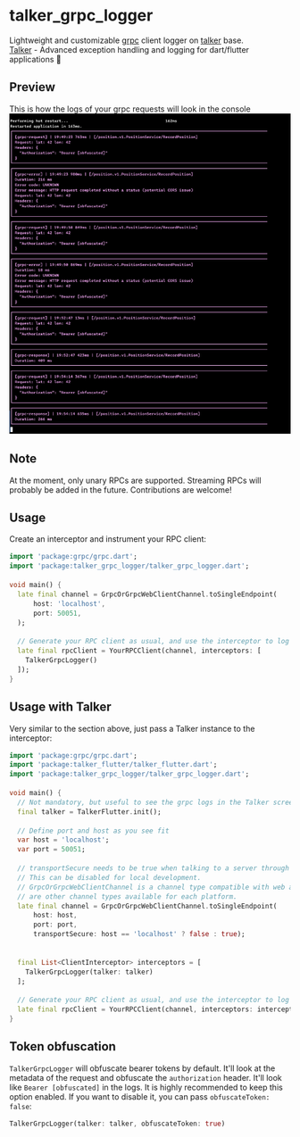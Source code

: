 # talker_grpc_logger
Lightweight and customizable [grpc](https://pub.dev/packages/grpc) client logger on [talker](https://pub.dev/packages/talker) base.<br>
[Talker](https://github.com/Frezyx/talker) - Advanced exception handling and logging for dart/flutter applications 🚀

## Preview
This is how the logs of your grpc requests will look in the console
![](preview.jpg)


## Note

At the moment, only unary RPCs are supported. Streaming RPCs will probably
be added in the future. Contributions are welcome!


## Usage

Create an interceptor and instrument your RPC client:

```dart
import 'package:grpc/grpc.dart';
import 'package:talker_grpc_logger/talker_grpc_logger.dart';

void main() {
  late final channel = GrpcOrGrpcWebClientChannel.toSingleEndpoint(
      host: 'localhost',
      port: 50051,
  );

  // Generate your RPC client as usual, and use the interceptor to log the requests and responses.
  late final rpcClient = YourRPCClient(channel, interceptors: [
    TalkerGrpcLogger()
  ]);
}
```


## Usage with Talker

Very similar to the section above, just pass a Talker instance to the interceptor:

```dart
import 'package:grpc/grpc.dart';
import 'package:talker_flutter/talker_flutter.dart';
import 'package:talker_grpc_logger/talker_grpc_logger.dart';

void main() {
  // Not mandatory, but useful to see the grpc logs in the Talker screen
  final talker = TalkerFlutter.init();

  // Define port and host as you see fit
  var host = 'localhost';
  var port = 50051;

  // transportSecure needs to be true when talking to a server through TLS.
  // This can be disabled for local development.
  // GrpcOrGrpcWebClientChannel is a channel type compatible with web and native. There
  // are other channel types available for each platform.
  late final channel = GrpcOrGrpcWebClientChannel.toSingleEndpoint(
      host: host,
      port: port,
      transportSecure: host == 'localhost' ? false : true);


  final List<ClientInterceptor> interceptors = [
    TalkerGrpcLogger(talker: talker)
  ];

  // Generate your RPC client as usual, and use the interceptor to log the requests and responses.
  late final rpcClient = YourRPCClient(channel, interceptors: interceptors);
}
```


## Token obfuscation

`TalkerGrpcLogger` will obfuscate bearer tokens by default. It'll look at the
metadata of the request and obfuscate the `authorization` header. It'll look
like `Bearer [obfuscated]` in the logs. It is highly recommended to keep this
option enabled. If you want to disable it, you can pass `obfuscateToken:
false`:

```dart
TalkerGrpcLogger(talker: talker, obfuscateToken: true)
```
